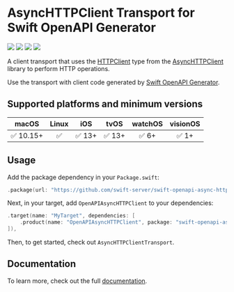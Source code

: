 # AsyncHTTPClient Transport for Swift OpenAPI Generator

[![](https://img.shields.io/badge/docc-read_documentation-blue)](https://swiftpackageindex.com/swift-server/swift-openapi-async-http-client/documentation)
[![](https://img.shields.io/github/v/release/swift-server/swift-openapi-async-http-client)](https://github.com/swift-server/swift-openapi-async-http-client/releases)
[![](https://img.shields.io/endpoint?url=https%3A%2F%2Fswiftpackageindex.com%2Fapi%2Fpackages%2Fswift-server%2Fswift-openapi-async-http-client%2Fbadge%3Ftype%3Dswift-versions)](https://swiftpackageindex.com/swift-server/swift-openapi-async-http-client)
[![](https://img.shields.io/endpoint?url=https%3A%2F%2Fswiftpackageindex.com%2Fapi%2Fpackages%2Fswift-server%2Fswift-openapi-async-http-client%2Fbadge%3Ftype%3Dplatforms)](https://swiftpackageindex.com/swift-server/swift-openapi-async-http-client)

A client transport that uses the [HTTPClient](https://swiftpackageindex.com/swift-server/async-http-client/documentation/asynchttpclient/httpclient) type from the [AsyncHTTPClient](https://github.com/swift-server/async-http-client) library to perform HTTP operations.

Use the transport with client code generated by [Swift OpenAPI Generator](https://github.com/apple/swift-openapi-generator).

## Supported platforms and minimum versions
| macOS     | Linux | iOS    | tvOS   | watchOS | visionOS |
| :-:       | :-:   | :-:    | :-:    | :-:     | :-:      |
| ✅ 10.15+ | ✅    | ✅ 13+ | ✅ 13+ | ✅ 6+   | ✅ 1+    |

## Usage

Add the package dependency in your `Package.swift`:

```swift
.package(url: "https://github.com/swift-server/swift-openapi-async-http-client", from: "1.0.0"),
```

Next, in your target, add `OpenAPIAsyncHTTPClient` to your dependencies:

```swift
.target(name: "MyTarget", dependencies: [
    .product(name: "OpenAPIAsyncHTTPClient", package: "swift-openapi-async-http-client"),
]),
```

Then, to get started, check out `AsyncHTTPClientTransport`.

## Documentation

To learn more, check out the full [documentation](https://swiftpackageindex.com/swift-server/swift-openapi-async-http-client/documentation).

